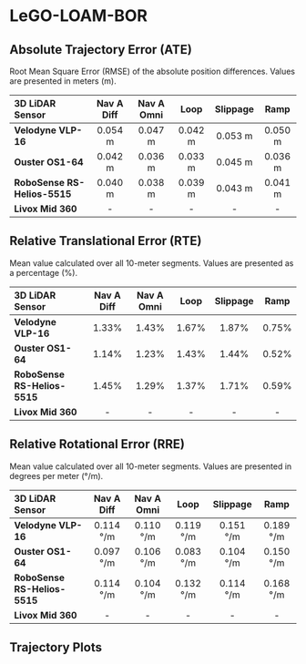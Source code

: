 # LeGO-LOAM-BOR

## Absolute Trajectory Error (ATE)

Root Mean Square Error (RMSE) of the absolute position differences. Values are presented in meters (m).

| 3D LiDAR Sensor              | Nav A Diff     | Nav A Omni     | Loop           | Slippage       | Ramp           |
| :--------------------------- | :------------: | :------------: | :------------: | :------------: | :------------: |
| **Velodyne VLP-16**          | 0.054 m | 0.047 m | 0.042 m | 0.053 m | 0.050 m |
| **Ouster OS1-64**            | 0.042 m | 0.036 m | 0.033 m | 0.045 m | 0.036 m |
| **RoboSense RS-Helios-5515** | 0.040 m | 0.038 m | 0.039 m | 0.043 m | 0.041 m |
| **Livox Mid 360**            | - | - | - | - | - |

## Relative Translational Error (RTE)

Mean value calculated over all 10-meter segments. Values are presented as a percentage (%).

| 3D LiDAR Sensor              | Nav A Diff   | Nav A Omni   | Loop         | Slippage     | Ramp         |
| :--------------------------- | :----------: | :----------: | :----------: | :----------: | :----------: |
| **Velodyne VLP-16**          | 1.33% | 1.43% | 1.67% | 1.87% | 0.75% |
| **Ouster OS1-64**            | 1.14% | 1.23% | 1.43% | 1.44% | 0.52% |
| **RoboSense RS-Helios-5515** | 1.45% | 1.29% | 1.37% | 1.71% | 0.59% |
| **Livox Mid 360**            | - | - | - | - | - |

## Relative Rotational Error (RRE)

Mean value calculated over all 10-meter segments. Values are presented in degrees per meter (°/m).

| 3D LiDAR Sensor              | Nav A Diff       | Nav A Omni       | Loop             | Slippage         | Ramp             |
| :--------------------------- | :--------------: | :--------------: | :--------------: | :--------------: | :--------------: |
| **Velodyne VLP-16**          | 0.114 °/m | 0.110 °/m | 0.119 °/m | 0.151 °/m | 0.189 °/m |
| **Ouster OS1-64**            | 0.097 °/m | 0.106 °/m | 0.083 °/m | 0.104 °/m | 0.150 °/m |
| **RoboSense RS-Helios-5515** | 0.114 °/m | 0.104 °/m | 0.132 °/m | 0.114 °/m | 0.168 °/m |
| **Livox Mid 360**            | - | - | - | - | - |

## Trajectory Plots
